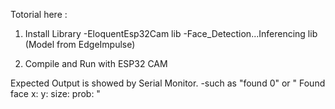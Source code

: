 Totorial here :
1. Install Library
   -EloquentEsp32Cam lib
   -Face_Detection...Inferencing lib (Model from EdgeImpulse)

2. Compile and Run with ESP32 CAM

Expected Output is showed by Serial Monitor.
-such as "found 0" or " Found face x: y: size: prob: "
